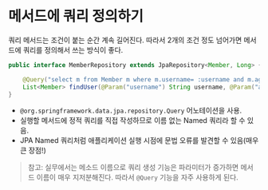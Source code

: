 # 메서드에 쿼리 정의하기

쿼리 메서드는 조건이 붙는 순간 계속 길어진다.
따라서 2개의 조건 정도 넘어가면 메서드에 쿼리를 정의해서 쓰는 방식이 좋다.

```java
public interface MemberRepository extends JpaRepository<Member, Long> {

	@Query("select m from Member m where m.username= :username and m.age = :age")
	List<Member> findUser(@Param("username") String username, @Param("age") int age);
}
```

- `@org.springframework.data.jpa.repository.Query` 어노테이션을 사용.
- 실행할 메서드에 정적 쿼리를 직접 작성하므로 이름 없는 Named 쿼리라 할 수 있음.
- JPA Named 쿼리처럼 애플리케이션 실행 시점에 문법 오류를 발견할 수 있음(매우 큰 장점!)

> 참고: 실무에서는 메소드 이름으로 쿼리 생성 기능은 파라미터가 증가하면 메서드 이름이 매우 지저분해진다. 따라서 `@Query` 기능을 자주 사용하게 된다.
